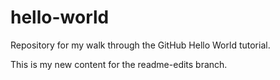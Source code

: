 # hello-world
Repository for my walk through the GitHub Hello World tutorial.

This is my new content for the readme-edits branch.
